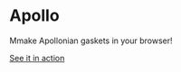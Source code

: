 # Apollo
Mmake Apollonian gaskets in your browser!

[See it in action](https://aldenmb.github.io/apollo/)